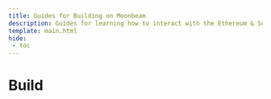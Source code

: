 ```yaml
---
title: Guides for Building on Moonbeam
description: Guides for learning how to interact with the Ethereum & Substrate APIs to deploy, verify, and interact with contracts, and build DApps on Moonbeam. 
template: main.html
hide: 
 - toc
---
```


<h1 class='subsection-title'>Build</h1>
<div class='subsection-wrapper'></div>
